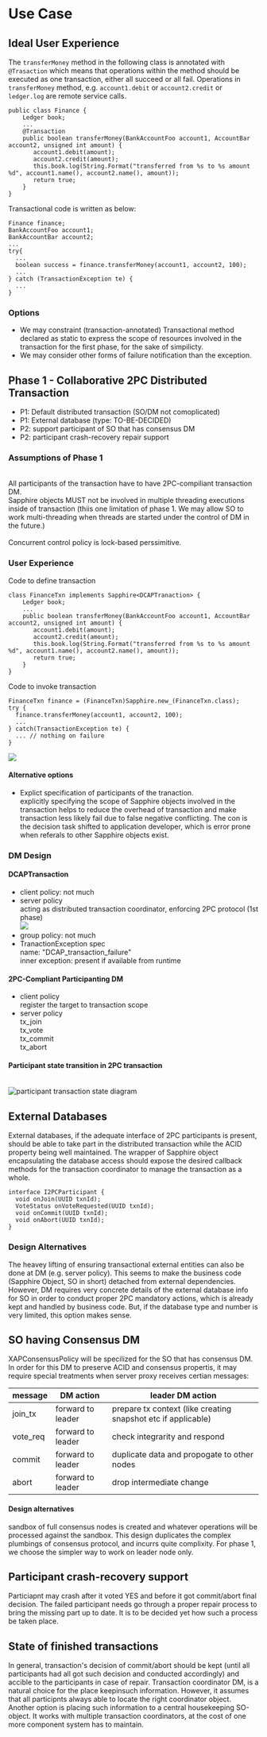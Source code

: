 # Use Case
## Ideal User Experience
The `transferMoney` method in the following class is annotated with `@Trasaction` which means that operations within the method
should be executed as one transaction, either all succeed or all fail. Operations in `transferMoney` method, e.g. `account1.debit` or 
`account2.credit` or `ledger.log` are remote service calls.

```
public class Finance {   
    Ledger book;
    ...
    @Transaction
    public boolean transferMoney(BankAccountFoo account1, AccountBar account2, unsigned int amount) {
       account1.debit(amount);
       account2.credit(amount);
       this.book.log(String.Format("transferred from %s to %s amount %d", account1.name(), account2.name(), amount)); 
       return true;
    }
}
```

Transactional code is written as below:
```
Finance finance;
BankAccountFoo account1;
BankAccountBar account2;
...
try{
  ...
  boolean success = finance.transferMoney(account1, account2, 100);
  ...
} catch (TransactionException te) {
  ...
}
```
### Options
* We may constraint (transaction-annotated) Transactional method declared as static to express the scope of resources involved in the transaction for the first phase, for the sake of simpilicty.
* We may consider other forms of failure notification than the exception.   

## Phase 1 - Collaborative 2PC Distributed Transaction
* P1: Default distributed transaction (SO/DM not comoplicated)
* P1: External database (type: TO-BE-DECIDED)
* P2: support participant of SO that has consensus DM
* P2: participant crash-recovery repair support
### Assumptions of Phase 1
<br/>All participants of the transaction have to have 2PC-compiliant transaction DM.
<br/>Sapphire objects MUST not be involved in multiple threading executions inside of transaction (thiis one limitation of phase 1. We may allow SO to work multi-threading when threads are started under the control of DM in the future.)   
<br/>Concurrent control policy is lock-based perssimitive. 
### User Experience
Code to define transaction
```
class FinanceTxn implements Sapphire<DCAPTranaction> {
    Ledger book;
    ...
    public boolean transferMoney(BankAccountFoo account1, AccountBar account2, unsigned int amount) {
       account1.debit(amount);
       account2.credit(amount);
       this.book.log(String.Format("transferred from %s to %s amount %d", account1.name(), account2.name(), amount)); 
       return true;
    }
}
```
Code to invoke transaction
```
FinanceTxn finance = (FinanceTxn)Sapphire.new_(FinanceTxn.class);
try {
  finance.transferMoney(account1, account2, 100);
  ...
} catch(TransactionException te) {
  ... // nothing on failure
}
```
![](../images/tx-participants.png)
#### Alternative options
* Explict specification of participants of the tranaction.
<br/> explicitly specifying the scope of Sapphire objects involved in the transaction helps to reduce the overhead of transaction and make transaction less likely fail due to false negative conflicting. The con is the decision task shifted to application developer, which is error prone when referals to other Sapphire objects exist.
### DM Design
#### DCAPTransaction
* client policy: not much
* server policy
<br/>acting as distributed transaction coordinator, enforcing 2PC protocol (1st phase)
<br/> ![](../images/tx-state-chart.png)
* group policy: not much
* TranactionException spec
<br/>name: "DCAP_transaction_failure"
<br/>inner exception: present if available from runtime
#### 2PC-Compliant Participanting DM
* client policy
  <br/> register the target to transaction scope
* server policy
<br/> tx_join
<br/> tx_vote
<br/> tx_commit
<br/> tx_abort
#### Participant state transition in 2PC transaction
<br/>![participant transaction state diagram](../images/tx-participant-svrdm.png)
## External Databases
External databases, if the adequate interface of 2PC participants is present, should be able to take part in the distributed transaction while the ACID property being well maintained. The wrapper of Sapphire object encapsulating the database access should expose the desired callback methods for the transaction coordinator to manage the transaction as a whole.
```
interface I2PCParticipant {
  void onJoin(UUID txnId);
  VoteStatus onVoteRequested(UUID txnId);
  void onCommit(UUID txnId);
  void onAbort(UUID txnId);
}
```
### Design Alternatives
The heavey lifting of ensuring transactional external entities can also be done at DM (e.g. server policy). This seems to make the business code (Sapphire Object, SO in short) detached from external dependencies. However, DM requires very concrete details of the external database info for SO in order to conduct proper 2PC mandatory actions, which is already kept and handled by business code. But, if the database type and number is very limited, this option makes sense.
## SO having Consensus DM
XAPConsensusPolicy will be specilized for the SO that has consensus DM.
In order for this DM to preserve ACID and consensus propertis, it may require special treatments when server proxy receives certian messages:

message | DM action | leader DM action
---|---|---
join_tx | forward to leader | prepare tx context (like creating snapshot etc if applicable)
vote_req | forward to leader | check integrarity and respond
commit | forward to leader | duplicate data and propogate to other nodes
abort | forward to leader | drop intermediate change

#### Design alternatives
sandbox of full consensus nodes is created and whatever operations will be processed against the sandbox. This design duplicates the complex plumbings of consensus protocol, and incurrs quite complixity. For phase 1, we choose the simpler way to work on leader node only.

## Participant crash-recovery support
Particiapnt may crash after it voted YES and before it got commit/abort final decision. The failed participant needs go through a proper repair process to bring the missing part up to date. 
It is to be decided yet how such a process be taken place.

## State of finished transactions
In general, transaction's decision of commit/abort should be kept (until all participants had all got such decision and conducted accordingly) and accible to the participants in case of repair.
Transaction coordinator DM, is a natural choice for the place keepinsuch information. However, it assumes that all participnts always able to locate the right coordinator object. 
Another option is placing such information to a central housekeeping SO-object. It works with multiple transaction coordinators, at the cost of one more component system has to maintain.
